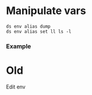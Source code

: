 # Manipulate vars

```
ds env alias dump
ds env alias set ll ls -l
```

### Example


# Old

Edit env